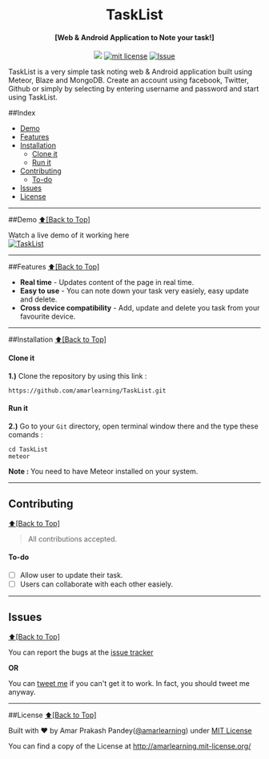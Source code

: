 <h1 align="center" id="tasklist">TaskList</h1>
<h4 align="center">[Web & Android Application to Note your task!]</h4>

<p align="center">
<a href="https://travis-ci.org/amarlearning/TaskList"><img src="https://travis-ci.org/amarlearning/TaskList.svg?branch=master"></a>
<a href="http://amarlearning.mit-license.org/"><img src="https://img.shields.io/pypi/l/pyzipcode-cli.svg" alt="mit license"></a>
<a href="https://github.com/amarlearning/Pingetron/issues"><img src="https://camo.githubusercontent.com/926d8ca67df15de5bd1abac234c0603d94f66c00/68747470733a2f2f696d672e736869656c64732e696f2f62616467652f636f6e747269627574696f6e732d77656c636f6d652d627269676874677265656e2e7376673f7374796c653d666c6174" alt="Issue"></a>
</p>
TaskList is a very simple task noting web & Android application built using Meteor, Blaze and MongoDB. Create an account using facebook, Twitter, Github or simply by selecting by entering username and password and start using TaskList.

##Index
- [Demo](#demo)
- [Features](#features)
- [Installation](#installation)
  - [Clone it](#clone-it)
  - [Run it](#run-it)
- [Contributing](#contributing)
  - [To-do](#to-do)
- [Issues](#issues)
- [License](#license)


***

##Demo
[:arrow_up:\[Back to Top\]](https://github.com/amarlearning/TaskList#tasklist)

Watch a live demo of it working here <br>
[![TaskList](https://raw.githubusercontent.com/amarlearning/TaksList/master/screenshot/tasklist.gif?token=AI8v2U6DlpRKnFK-KPO48Pwz31TClfbxks5Xsj0FwA%3D%3D)](https://youtu.be/D_JO7XkmahQ)


***

##Features
[:arrow_up:\[Back to Top\]](https://github.com/amarlearning/TaskList#tasklist)
 
- **Real time** - Updates content of the page in real time.
- **Easy to use** - You can note down your task very easiely, easy update and delete.
- **Cross device compatibility** - Add, update and delete you task from your favourite device.

***

##Installation
[:arrow_up:\[Back to Top\]](https://github.com/amarlearning/TaskList#tasklist)

#### Clone it

<b>1.)</b> Clone the repository by using this link :
```
https://github.com/amarlearning/TaskList.git
```
#### Run it

<b>2.)</b> Go to your ```Git``` directory, open terminal window there and the type these comands :
```
cd TaskList
meteor
```

<b>Note :</b> You need to have Meteor installed on your system.

***

## Contributing
[:arrow_up:\[Back to Top\]](https://github.com/amarlearning/TaskList#tasklist)

> All contributions accepted.

#### To-do
  
- [ ] Allow user to update their task.
- [ ] Users can collaborate with each other easiely.

***

## Issues
[:arrow_up:\[Back to Top\]](https://github.com/amarlearning/TaskList#tasklist)

You can report the bugs at the [issue tracker](https://github.com/amarlearning/TaskList/issues)

**OR**

You can [tweet me](https://twitter.com/amarpandey007) if you can't get it to work. In fact, you should tweet me anyway.

***

##License
[:arrow_up:\[Back to Top\]](https://github.com/amarlearning/TaskList#tasklist)

Built with ♥ by Amar Prakash Pandey([@amarlearning](http://github.com/amarlearning)) under [MIT License](http://amarlearning.mit-license.org/) 

You can find a copy of the License at http://amarlearning.mit-license.org/
